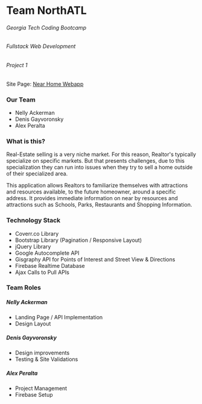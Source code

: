 # Team NorthATL

###### Georgia Tech Coding Bootcamp
###### Fullstack Web Development
###### Project 1
Site Page:
[Near Home Webapp](https://na995909.github.io/Project-1/)

### Our Team
* Nelly Ackerman
* Denis Gayvoronsky
* Alex Peralta

### What is this?

Real-Estate selling is a very niche market. For this reason, Realtor's typically specialize 
on specific markets. But that presents challenges, due to this specialization they can run into issues when they try to sell a home outside of their specialized area.  

This application allows Realtors to familiarize themselves with attractions and resources
available, to the future homeowner, around a specific address. It provides immediate information on near by 
resources and attractions such as Schools, Parks, Restaurants and Shopping Information.

### Technology Stack
* Coverr.co Library 
* Bootstrap Library (Pagination / Responsive Layout)
* jQuery Library
* Google Autocomplete API
* Gisgraphy API for Points of Interest and Street View & Directions
* Firebase Realtime Database
* Ajax Calls to Pull APIs

### Team Roles
##### *Nelly Ackerman*
* Landing Page / API Implementation
* Design Layout

##### *Denis Gayvoronsky*
* Design improvements
* Testing & Site Validations

##### *Alex Peralta*
* Project Management
* Firebase Setup



